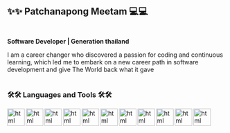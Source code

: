 ## ✨✨ Patchanapong Meetam  💻💻

#

**Software Developer | Generation thailand**

I am a career changer who discovered a passion for coding and continuous learning, which led me to embark on a new career path in software development
and give The World back what it gave

#

### 🛠🛠 Languages and Tools 🛠🛠
<img align="left" alt="html" width="40px" src="https://cdn.jsdelivr.net/gh/devicons/devicon@latest/icons/html5/html5-original-wordmark.svg" />
<img align="left" alt="html" width="40px" src="https://cdn.jsdelivr.net/gh/devicons/devicon@latest/icons/css3/css3-original-wordmark.svg" />
<img align="left" alt="html" width="40px" src="https://cdn.jsdelivr.net/gh/devicons/devicon@latest/icons/javascript/javascript-original.svg" />
<img align="left" alt="html" width="40px" src="https://cdn.jsdelivr.net/gh/devicons/devicon@latest/icons/react/react-original-wordmark.svg" />
<img align="left" alt="html" width="40px" src="https://cdn.jsdelivr.net/gh/devicons/devicon@latest/icons/nodejs/nodejs-original-wordmark.svg" />
<img align="left" alt="html" width="40px" src="https://cdn.jsdelivr.net/gh/devicons/devicon@latest/icons/express/express-original-wordmark.svg" />
<img align="left" alt="html" width="40px" src="https://cdn.jsdelivr.net/gh/devicons/devicon@latest/icons/mongodb/mongodb-original-wordmark.svg" />
<img align="left" alt="html" width="40px" src="https://cdn.jsdelivr.net/gh/devicons/devicon@latest/icons/azuresqldatabase/azuresqldatabase-original.svg" />
<img align="left" alt="html" width="40px" src="https://cdn.jsdelivr.net/gh/devicons/devicon@latest/icons/vercel/vercel-original-wordmark.svg" />
<img align="left" alt="html" width="40px" src="https://cdn.jsdelivr.net/gh/devicons/devicon@latest/icons/git/git-original-wordmark.svg" />
<img align="left" alt="html" width="40px" src="https://cdn.jsdelivr.net/gh/devicons/devicon@latest/icons/github/github-original-wordmark.svg" />



